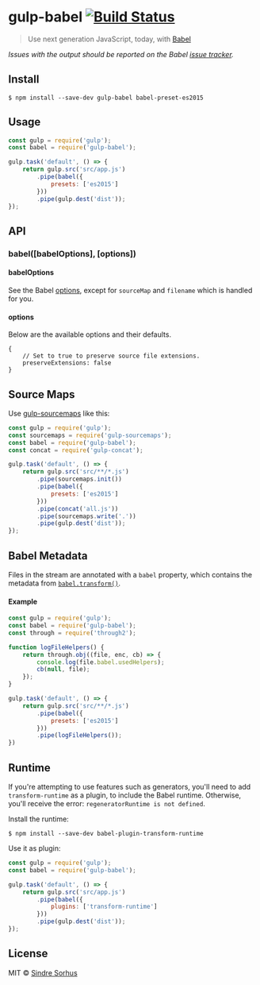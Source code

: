 # gulp-babel [![Build Status](https://travis-ci.org/babel/gulp-babel.svg?branch=master)](https://travis-ci.org/babel/gulp-babel)

> Use next generation JavaScript, today, with [Babel](https://babeljs.io)

*Issues with the output should be reported on the Babel [issue tracker](https://github.com/babel/babel/issues).*


## Install

```
$ npm install --save-dev gulp-babel babel-preset-es2015
```


## Usage

```js
const gulp = require('gulp');
const babel = require('gulp-babel');

gulp.task('default', () => {
	return gulp.src('src/app.js')
		.pipe(babel({
			presets: ['es2015']
		}))
		.pipe(gulp.dest('dist'));
});
```


## API

### babel([babelOptions], [options])

#### babelOptions

See the Babel [options](https://babeljs.io/docs/usage/options/), except for `sourceMap` and `filename` which is handled for you.

#### options

Below are the available options and their defaults.

```
{
    // Set to true to preserve source file extensions.
    preserveExtensions: false
}
```

## Source Maps

Use [gulp-sourcemaps](https://github.com/floridoo/gulp-sourcemaps) like this:

```js
const gulp = require('gulp');
const sourcemaps = require('gulp-sourcemaps');
const babel = require('gulp-babel');
const concat = require('gulp-concat');

gulp.task('default', () => {
	return gulp.src('src/**/*.js')
		.pipe(sourcemaps.init())
		.pipe(babel({
			presets: ['es2015']
		}))
		.pipe(concat('all.js'))
		.pipe(sourcemaps.write('.'))
		.pipe(gulp.dest('dist'));
});
```


## Babel Metadata

Files in the stream are annotated with a `babel` property, which contains the metadata from [`babel.transform()`](https://babeljs.io/docs/usage/api/).

#### Example

```js
const gulp = require('gulp');
const babel = require('gulp-babel');
const through = require('through2');

function logFileHelpers() {
	return through.obj((file, enc, cb) => {
		console.log(file.babel.usedHelpers);
		cb(null, file);
	});
}

gulp.task('default', () => {
	return gulp.src('src/**/*.js')
		.pipe(babel({
			presets: ['es2015']
		}))
		.pipe(logFileHelpers());
})
```


## Runtime

If you're attempting to use features such as generators, you'll need to add `transform-runtime` as a plugin, to include the Babel runtime. Otherwise, you'll receive the error: `regeneratorRuntime is not defined`.

Install the runtime:

```
$ npm install --save-dev babel-plugin-transform-runtime
```

Use it as plugin:

```js
const gulp = require('gulp');
const babel = require('gulp-babel');

gulp.task('default', () => {
	return gulp.src('src/app.js')
		.pipe(babel({
			plugins: ['transform-runtime']
		}))
		.pipe(gulp.dest('dist'));
});
```


## License

MIT © [Sindre Sorhus](http://sindresorhus.com)
